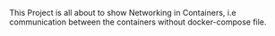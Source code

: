This Project is all about to show Networking in Containers, i.e communication between the containers without docker-compose file.